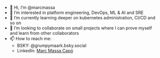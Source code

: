 - 👋 Hi, I’m @marcmassa
- 👀 I’m interested in platform engineering, DevOps, ML & AI and SRE
- 🌱 I’m currently learning deeper on kubernetes administration, CI/CD and so on
- 💞️ I’m looking to collaborate on small projects where I can prove myself and learn from other collaborators
- 📫 How to reach me:
  - BSKY: @grumpymaark.bsky.social
  - LinkedIn: [Marc Massa Capó](https://www.linkedin.com/in/marc-massa-capo)



<!---
marcmassa/marcmassa is a ✨ special ✨ repository because its `README.md` (this file) appears on your GitHub profile.
You can click the Preview link to take a look at your changes.
--->
